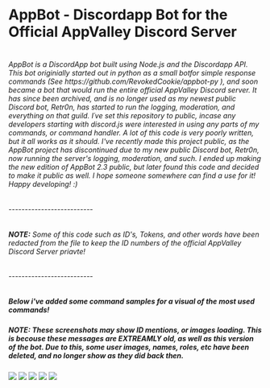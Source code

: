<h1>AppBot - Discordapp Bot for the Official AppValley Discord Server<h1>
<h6>AppBot is a DiscordApp bot built using Node.js and the Discordapp API. This bot originially started out in python as a small botfor simple response commands (See https://github.com/RevokedCookie/appbot-py ), and soon became a bot that would run the entire official AppValley Discord server. It has since been archived, and is no longer used as my newest public Discord bot, Retr0n, has started to run the logging, moderation, and everything on that guild. I´ve  set this repository to public, incase any developers starting with discord.js were interested in using any parts of my commands, or command handler. A lot of this code is very poorly written, but it all works as it should. I've recently made this project public, as the AppBot project has discontinued due to my new public Discord bot, Retr0n, now running the server's logging, moderation, and such. I ended up making the new edition of AppBot 2.3 public, but later found this code and decided to make it public as well. I hope someone somewhere can find a use for it! Happy developing! :)</h6>
<h6>--------------------------</h6>
<h6><b>NOTE:</b> Some of this code such as ID's, Tokens, and other words have been redacted from the file to keep the ID numbers of the official AppValley Discord Server priavte!</h6>
<h6>--------------------------</h6>
  <h5>Below i've added some command samples for a visual of the most used commands!</h5>
 <h5>NOTE: These screenshots may show ID mentions, or images loading. This is becouse these messages are EXTREAMLY old, as well as this version of the bot. Due to this, some user images, names, roles, etc have been deleted, and no longer show as they did back then.</h5>
<img src="https://cdn.discordapp.com/attachments/590436031426199583/641056270903672857/unknown.png">
<img src="https://cdn.discordapp.com/attachments/590436031426199583/641056727843733534/unknown.png">
<img src="https://cdn.discordapp.com/attachments/590436031426199583/641056959889670178/unknown.png">
<img src="https://cdn.discordapp.com/attachments/590436031426199583/641057324701712384/unknown.png">
<img src="https://cdn.discordapp.com/attachments/590436031426199583/641066392837160960/unknown.png">
  

